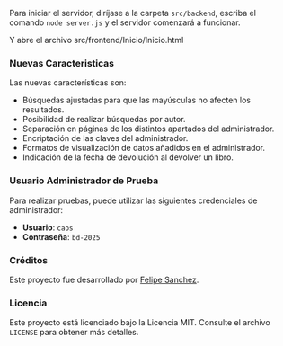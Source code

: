 Para iniciar el servidor, diríjase a la carpeta `src/backend`, escriba el comando `node server.js` y el servidor comenzará a funcionar.

Y abre el archivo src/frontend/Inicio/Inicio.html

### Nuevas Caracteristicas

Las nuevas características son:

- Búsquedas ajustadas para que las mayúsculas no afecten los resultados.
- Posibilidad de realizar búsquedas por autor.
- Separación en páginas de los distintos apartados del administrador.
- Encriptación de las claves del administrador.
- Formatos de visualización de datos añadidos en el administrador.
- Indicación de la fecha de devolución al devolver un libro. 

### Usuario Administrador de Prueba

Para realizar pruebas, puede utilizar las siguientes credenciales de administrador:

- **Usuario**: `caos`
- **Contraseña**: `bd-2025`

### Créditos

Este proyecto fue desarrollado por [Felipe Sanchez](j.sanchez10@utp.edu.co).

### Licencia

Este proyecto está licenciado bajo la Licencia MIT. Consulte el archivo `LICENSE` para obtener más detalles.
